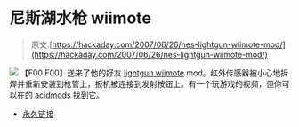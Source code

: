 # 尼斯湖水枪 wiimote

> 原文:[https://hackaday.com/2007/06/26/nes-lightgun-wiimote-mod/](https://hackaday.com/2007/06/26/nes-lightgun-wiimote-mod/)

![](../Images/109b637e6ddc03869d3014d7e149d5e5.png)
【F00 F00】送来了他的好友 [lightgun wiimote](http://www.acidmods.com/forum/index.php?topic=6040) mod。红外传感器被小心地拆焊并重新安装到枪管上，扳机被连接到发射按钮上。有一个玩游戏的视频，但你可以在[的 acidmods](http://www.acidmods.com/forum/index.php?topic=6040) 找到它。

*   [永久链接](http://www.acidmods.com/forum/index.php?topic=6040)